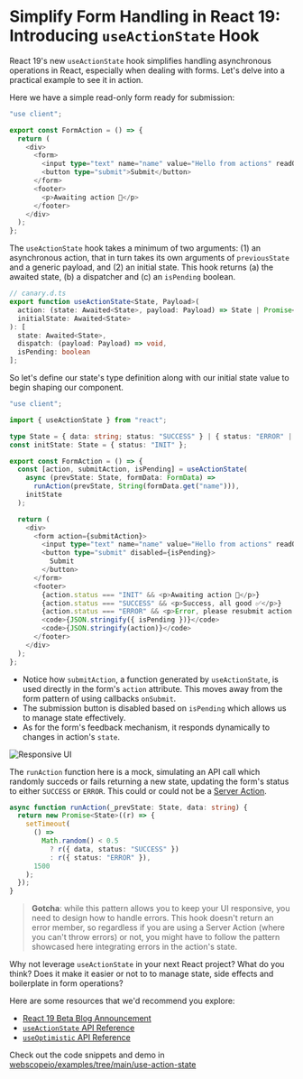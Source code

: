 # Simplify Form Handling in React 19: Introducing `useActionState` Hook

React 19's new `useActionState` hook simplifies handling asynchronous operations in React, especially when dealing with forms. Let's delve into a practical example to see it in action.

Here we have a simple read-only form ready for submission:

```typescript
"use client";

export const FormAction = () => {
  return (
    <div>
      <form>
        <input type="text" name="name" value="Hello from actions" readOnly />
        <button type="submit">Submit</button>
      </form>
      <footer>
        <p>Awaiting action 🚀</p>
      </footer>
    </div>
  );
};
```

The `useActionState` hook takes a minimum of two arguments: (1) an asynchronous action, that in turn takes its own arguments of `previousState` and a generic payload, and (2) an initial state. This hook returns (a) the awaited state, (b) a dispatcher and (c) an `isPending` boolean.

```typescript
// canary.d.ts
export function useActionState<State, Payload>(
  action: (state: Awaited<State>, payload: Payload) => State | Promise<State>,
  initialState: Awaited<State>
): [
  state: Awaited<State>,
  dispatch: (payload: Payload) => void,
  isPending: boolean
];
```

So let's define our state's type definition along with our initial state value to begin shaping our component.

```typescript
"use client";

import { useActionState } from "react";

type State = { data: string; status: "SUCCESS" } | { status: "ERROR" | "INIT" };
const initState: State = { status: "INIT" };

export const FormAction = () => {
  const [action, submitAction, isPending] = useActionState(
    async (prevState: State, formData: FormData) =>
      runAction(prevState, String(formData.get("name"))),
    initState
  );

  return (
    <div>
      <form action={submitAction}>
        <input type="text" name="name" value="Hello from actions" readOnly />
        <button type="submit" disabled={isPending}>
          Submit
        </button>
      </form>
      <footer>
        {action.status === "INIT" && <p>Awaiting action 🚀</p>}
        {action.status === "SUCCESS" && <p>Success, all good ✅</p>}
        {action.status === "ERROR" && <p>Error, please resubmit action ❌</p>}
        <code>{JSON.stringify({ isPending })}</code>
        <code>{JSON.stringify(action)}</code>
      </footer>
    </div>
  );
};
```

- Notice how `submitAction`, a function generated by `useActionState`, is used directly in the form's `action` attribute. This moves away from the form pattern of using callbacks `onSubmit`.
- The submission button is disabled based on `isPending` which allows us to manage state effectively.
- As for the form's feedback mechanism, it responds dynamically to changes in action's `state`.

![Responsive UI](assets/use-action-state-preview.gif "Responsive UI")

The `runAction` function here is a mock, simulating an API call which randomly succeds or fails returning a new state, updating the form's status to either `SUCCESS` or `ERROR`. This could or could not be a [Server Action](https://www.webscope.io/blog/server-actions-resend).

```typescript
async function runAction(_prevState: State, data: string) {
  return new Promise<State>((r) => {
    setTimeout(
      () =>
        Math.random() < 0.5
          ? r({ data, status: "SUCCESS" })
          : r({ status: "ERROR" }),
      1500
    );
  });
}
```

> **Gotcha**: while this pattern allows you to keep your UI responsive, you need to design how to handle errors. This hook doesn't return an error member, so regardless if you are using a Server Action (where you can't throw errors) or not, you might have to follow the pattern showcased here integrating errors in the action's state.

Why not leverage `useActionState` in your next React project? What do you think? Does it make it easier or not to to manage state, side effects and boilerplate in form operations?

Here are some resources that we'd recommend you explore:

- [React 19 Beta Blog Announcement](https://react.dev/blog/2024/04/25/react-19)
- [`useActionState` API Reference](https://react.dev/reference/react/useActionState)
- [`useOptimistic` API Reference](https://react.dev/reference/react/useOptimistic)

Check out the code snippets and demo in [webscopeio/examples/tree/main/use-action-state](https://github.com/webscopeio/examples/tree/main/use-action-state)
